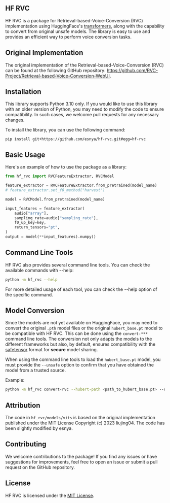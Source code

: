 HF RVC
----

HF RVC is a package for Retrieval-based-Voice-Conversion (RVC) implementation using HuggingFace's [transformers](https://github.com/huggingface/transformers), along with the capability to convert from original unsafe models. The library is easy to use and provides an efficient way to perform voice conversion tasks.

## Original Implementation

The original implementation of the Retrieval-based-Voice-Conversion (RVC) can be found at the following GitHub repository: https://github.com/RVC-Project/Retrieval-based-Voice-Conversion-WebUI.


## Installation

This library supports Python 3.10 only. If you would like to use this library with an older version of Python, you may need to modify the code to ensure compatibility. In such cases, we welcome pull requests for any necessary changes.

To install the library, you can use the following command:

```
pip install git+https://github.com/esnya/hf-rvc.git#egg=hf-rvc
```


## Basic Usage

Here's an example of how to use the package as a library:

```python
from hf_rvc import RVCFeatureExtractor, RVCModel

feature_extractor = RVCFeatureExtractor.from_pretrained(model_name)
# feature_extractor.set_f0_method("harvest")

model = RVCModel.from_pretrained(model_name)

input_features = feature_extractor(
    audio["array"],
    sampling_rate=audio["sampling_rate"],
    f0_up_key=key,
    return_tensors="pt",
)
output = model(**input_features).numpy()
```


## Command Line Tools

HF RVC also provides several command line tools. You can check the available commands with --help:

```bash
python -m hf_rvc --help
```

For more detailed usage of each tool, you can check the --help option of the specific command.

## Model Conversion

Since the models are not yet available on HuggingFace, you may need to convert the original `.pth` model files or the original `hubert_base.pt` model to be compatible with HF RVC. This can be done using the `convert-***` command line tools. The conversion not only adapts the models to the different frameworks but also, by default, ensures compatibility with the [safetensor](https://github.com/huggingface/safetensors) format for **secure** model sharing.

When using the command line tools to load the `hubert_base.pt` model, you must provide the `--unsafe` option to confirm that you have obtained the model from a trusted source.

Example:

```bash
python -m hf_rvc convert-rvc --hubert-path <path_to_hubert_base.pt> --unsafe <path_to_original_vits_model.pth>
```


## Attribution

The code in `hf_rvc/models/vits` is based on the original implementation published under the MIT License Copyright (c) 2023 liujing04. The code has been slightly modified by esnya.

## Contributing

We welcome contributions to the package! If you find any issues or have suggestions for improvements, feel free to open an issue or submit a pull request on the GitHub repository.


## License

HF RVC is licensed under the [MIT License](./LICENSE).
